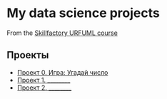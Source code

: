 # My data science projects
From the [Skillfactory URFUML course](https://lms.skillfactory.ru/courses/course-v1:SkillFactory+URFUML22p1s+SEP2022/course/)

## Проекты

* [Проект 0. Игра: Угадай число](https://github.com/indianlyc/sf_data_science/tree/main/project_0)
* [Проект 1. ________](_____)
* [Проект 2. ________](_____)